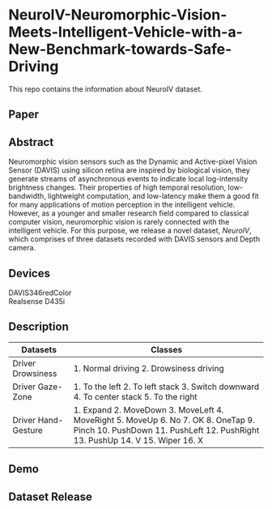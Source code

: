 # NeuroIV-Neuromorphic-Vision-Meets-Intelligent-Vehicle-with-a-New-Benchmark-towards-Safe-Driving
This repo contains the information about NeuroIV dataset.
## Paper

## Abstract
Neuromorphic vision sensors such as the Dynamic and Active-pixel Vision Sensor (DAVIS) using silicon retina are inspired by biological vision, they generate streams of asynchronous events to indicate local log-intensity brightness changes. Their properties of high temporal resolution, low-bandwidth, lightweight computation, and low-latency make them a good fit for many applications of motion perception in the intelligent vehicle. However, as a younger and smaller research field compared to classical computer vision, neuromorphic vision is rarely connected with the intelligent vehicle. For this purpose, we release a novel dataset, *NeuroIV*, which comprises of three datasets recorded with DAVIS sensors and Depth camera.  
## Devices
DAVIS346redColor  
Realsense D435i
## Description
| Datasets            | Classes                                                      |
| ------------------- | ------------------------------------------------------------ |
| Driver Drowsiness   | 1. Normal driving 2. Drowsiness driving                      |
| Driver Gaze-Zone    | 1. To the left 2. To left stack 3. Switch downward 4. To center stack 5. To the right |
| Driver Hand-Gesture | 1. Expand 2. MoveDown 3. MoveLeft 4. MoveRight 5. MoveUp 6. No 7. OK 8. OneTap 9. Pinch 10. PushDown 11. PushLeft 12. PushRight 13. PushUp 14. V 15. Wiper 16. X |
## Demo

## Dataset Release
